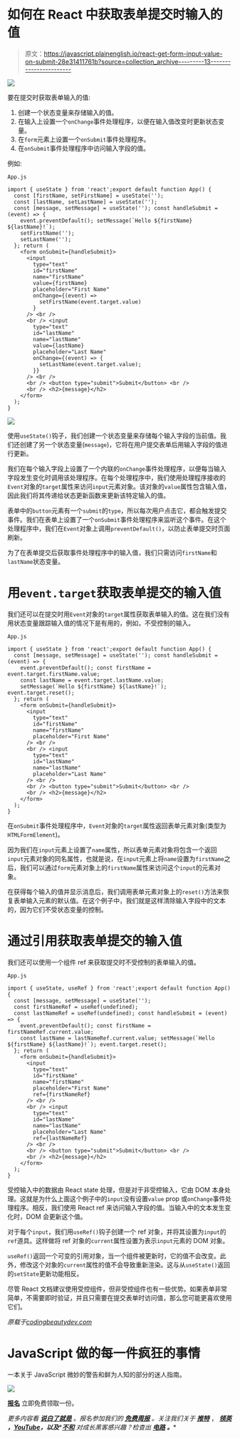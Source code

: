 # 如何在 React 中获取表单提交时输入的值

> 原文：<https://javascript.plainenglish.io/react-get-form-input-value-on-submit-28e31411761b?source=collection_archive---------13----------------------->

![](img/31cb7b99cf8ca39c3cfff7239f68f210.png)

要在提交时获取表单输入的值:

1.  创建一个状态变量来存储输入的值。
2.  在输入上设置一个`onChange`事件处理程序，以便在输入值改变时更新状态变量。
3.  在`form`元素上设置一个`onSubmit`事件处理程序。
4.  在`onSubmit`事件处理程序中访问输入字段的值。

例如:

`App.js`

```
import { useState } from 'react';export default function App() {
  const [firstName, setFirstName] = useState('');
  const [lastName, setLastName] = useState('');
  const [message, setMessage] = useState(''); const handleSubmit = (event) => {
    event.preventDefault(); setMessage(`Hello ${firstName} ${lastName}!`);
    setFirstName('');
    setLastName('');
  }; return (
    <form onSubmit={handleSubmit}>
      <input
        type="text"
        id="firstName"
        name="firstName"
        value={firstName}
        placeholder="First Name"
        onChange={(event) =>
          setFirstName(event.target.value)
        }
      /> <br />
      <br /> <input
        type="text"
        id="lastName"
        name="lastName"
        value={lastName}
        placeholder="Last Name"
        onChange={(event) => {
          setLastName(event.target.value);
        }}
      /> <br />
      <br /> <button type="submit">Submit</button> <br />
      <br /> <h2>{message}</h2>
    </form>
  );
}
```

![](img/77d2bd7a80bbe541fe7d2fe87bc2e1bf.png)

使用`useState()`钩子，我们创建一个状态变量来存储每个输入字段的当前值。我们还创建了另一个状态变量(`message`)，它将在用户提交表单后用输入字段的值进行更新。

我们在每个输入字段上设置了一个内联的`onChange`事件处理程序，以便每当输入字段发生变化时调用该处理程序。在每个处理程序中，我们使用处理程序接收的`Event`对象的`target`属性来访问`input`元素对象。该对象的`value`属性包含输入值，因此我们将其传递给状态更新函数来更新该特定输入的值。

表单中的`button`元素有一个`submit`的`type`，所以每次用户点击它，都会触发提交事件。我们在表单上设置了一个`onSubmit`事件处理程序来监听这个事件。在这个处理程序中，我们在`Event`对象上调用`preventDefault()`，以防止表单提交时页面刷新。

为了在表单提交后获取事件处理程序中的输入值，我们只需访问`firstName`和`lastName`状态变量。

# 用`event.target`获取表单提交的输入值

我们还可以在提交时用`Event`对象的`target`属性获取表单输入的值。这在我们没有用状态变量跟踪输入值的情况下是有用的，例如，不受控制的输入。

`App.js`

```
import { useState } from 'react';export default function App() {
  const [message, setMessage] = useState(''); const handleSubmit = (event) => {
    event.preventDefault(); const firstName = event.target.firstName.value;
    const lastName = event.target.lastName.value;
    setMessage(`Hello ${firstName} ${lastName}!`); event.target.reset();
  }; return (
    <form onSubmit={handleSubmit}>
      <input
        type="text"
        id="firstName"
        name="firstName"
        placeholder="First Name"
      /> <br />
      <br /> <input
        type="text"
        id="lastName"
        name="lastName"
        placeholder="Last Name"
      /> <br />
      <br /> <button type="submit">Submit</button> <br />
      <br /> <h2>{message}</h2>
    </form>
  );
}
```

在`onSubmit`事件处理程序中，`Event`对象的`target`属性返回表单元素对象(类型为`HTMLFormElement`)。

因为我们在`input`元素上设置了`name`属性，所以表单元素对象将包含一个返回`input`元素对象的同名属性，也就是说，在`input`元素上将`name`设置为`firstName`之后，我们可以通过`form`元素对象上的`firstName`属性来访问这个`input`的元素对象。

在获得每个输入的值并显示消息后，我们调用表单元素对象上的`reset()`方法来恢复表单输入元素的默认值。在这个例子中，我们就是这样清除输入字段中的文本的，因为它们不受状态变量的控制。

# 通过引用获取表单提交的输入值

我们还可以使用一个组件 ref 来获取提交时不受控制的表单输入的值。

`App.js`

```
import { useState, useRef } from 'react';export default function App() {
  const [message, setMessage] = useState('');
  const firstNameRef = useRef(undefined);
  const lastNameRef = useRef(undefined); const handleSubmit = (event) => {
    event.preventDefault(); const firstName = firstNameRef.current.value;
    const lastName = lastNameRef.current.value; setMessage(`Hello ${firstName} ${lastName}!`); event.target.reset();
  }; return (
    <form onSubmit={handleSubmit}>
      <input
        type="text"
        id="firstName"
        name="firstName"
        placeholder="First Name"
        ref={firstNameRef}
      /> <br />
      <br /> <input
        type="text"
        id="lastName"
        name="lastName"
        placeholder="Last Name"
        ref={lastNameRef}
      /> <br />
      <br /> <button type="submit">Submit</button> <br />
      <br /> <h2>{message}</h2>
    </form>
  );
}
```

受控输入中的数据由 React state 处理，但是对于非受控输入，它由 DOM 本身处理。这就是为什么上面这个例子中的`input`没有设置`value` prop 或`onChange`事件处理程序。相反，我们使用 React ref 来访问输入字段的值。当输入中的文本发生变化时，DOM 会更新这个值。

对于每个`input`，我们用`useRef()`钩子创建一个 ref 对象，并将其设置为`input`的`ref`道具。这样做将 ref 对象的`current`属性设置为表示`input`元素的 DOM 对象。

`useRef()`返回一个可变的引用对象，当一个组件被更新时，它的值不会改变。此外，修改这个对象的`current`属性的值不会导致重新渲染。这与从`useState()`返回的`setState`更新功能相反。

尽管 React 文档建议使用受控组件，但非受控组件也有一些优势。如果表单非常简单，不需要即时验证，并且只需要在提交表单时访问值，那么您可能更喜欢使用它们。

*原载于*[*codingbeautydev.com*](https://cbdev.link/1d307c)

# JavaScript 做的每一件疯狂的事情

一本关于 JavaScript 微妙的警告和鲜为人知的部分的迷人指南。

![](img/143ee152ba78025ea8643ba5b9726a20.png)

[**报名**](https://cbdev.link/d3c4eb) 立即免费领取一份。

*更多内容看* [***说白了就是***](https://plainenglish.io/) *。报名参加我们的* [***免费周报***](http://newsletter.plainenglish.io/) *。关注我们关于* [***推特***](https://twitter.com/inPlainEngHQ) ， [***领英***](https://www.linkedin.com/company/inplainenglish/) ***，***[***YouTube***](https://www.youtube.com/channel/UCtipWUghju290NWcn8jhyAw)***，以及****[***不和***](https://discord.gg/GtDtUAvyhW) *对成长黑客感兴趣？检查出* [***电路***](https://circuit.ooo/) ***。****